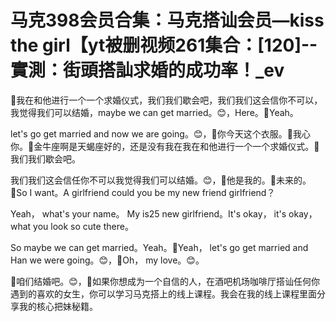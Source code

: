 # 马克398会员合集：马克搭讪会员—kiss the girl【yt被删视频261集合：[120]--實測：街頭搭訕求婚的成功率！_ev

🎼我在和他进行一个一个求婚仪式，我们我们歇会吧，我们我们这会信你不可以，我觉得我们可以结婚，maybe we can get married。😊，Here。🎼Yeah。

 let's go get married and now we are going。😊，🎼你今天这个衣服。🎼我心你。🎼金牛座啊是天蝎座好的，还是没有我在我在和他进行一个一个求婚仪式。🎼我们我们歇会吧。

我们我们这会信任你不可以我觉得我们可以结婚。😊，🎼他是我的。🎼未来的。🎼So I want。A girlfriend could you be my new friend girlfriend？

Yeah， what's your name。 My is25 new girlfriend。It's okay， it's okay， what you look so cute there。

So maybe we can get married。Yeah。🎼Yeah， let's go get married and Han we were going。😊，🎼Oh， my love。😊。

🎼咱们结婚吧。😊，🎼如果你想成为一个自信的人，在酒吧机场咖啡厅搭讪任何你遇到的喜欢的女生，你可以学习马克搭上的线上课程。我会在我的线上课程里面分享我的核心把妹秘籍。

